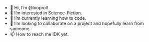 - 👋 Hi, I’m @looproll
- 👀 I’m interested in Science-Fiction.
- 🌱 I’m currently learning how to code.
- 💞️ I’m looking to collaborate on a project and hopefully learn from someone.
- 📫 How to reach me IDK yet.

<!---
looproll/looproll is a ✨ special ✨ repository because its `README.md` (this file) appears on your GitHub profile.
You can click the Preview link to take a look at your changes.
--->
